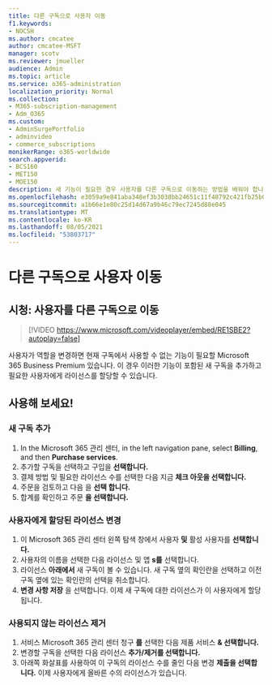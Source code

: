 ```yaml
---
title: 다른 구독으로 사용자 이동
f1.keywords:
- NOCSH
ms.author: cmcatee
author: cmcatee-MSFT
manager: scotv
ms.reviewer: jmueller
audience: Admin
ms.topic: article
ms.service: o365-administration
localization_priority: Normal
ms.collection:
- M365-subscription-management
- Adm_O365
ms.custom:
- AdminSurgePortfolio
- adminvideo
- commerce_subscriptions
monikerRange: o365-worldwide
search.appverid:
- BCS160
- MET150
- MOE150
description: 새 기능이 필요한 경우 사용자를 다른 구독으로 이동하는 방법을 배워야 합니다.
ms.openlocfilehash: e3059a9e841aba348ef3b3038bb24651c11f48792c421fb25b0bc17b720b5eeb
ms.sourcegitcommit: a1b66e1e80c25d14d67a9b46c79ec7245d88e045
ms.translationtype: MT
ms.contentlocale: ko-KR
ms.lasthandoff: 08/05/2021
ms.locfileid: "53803717"
---
```

# <a name="move-users-to-different-subscriptions"></a>다른 구독으로 사용자 이동

## <a name="watch-move-users-to-a-different-subscription"></a>시청: 사용자를 다른 구독으로 이동

> [!VIDEO https://www.microsoft.com/videoplayer/embed/RE1SBE2?autoplay=false]

사용자가 역할을 변경하면 현재 구독에서 사용할 수 없는 기능이 필요할 Microsoft 365 Business Premium 있습니다. 이 경우 이러한 기능이 포함된 새 구독을 추가하고 필요한 사용자에게 라이선스를 할당할 수 있습니다.

## <a name="try-it"></a>사용해 보세요!

### <a name="add-a-new-subscription"></a>새 구독 추가

1. In the Microsoft 365 관리 센터, in the left navigation pane, select **Billing**, and then **Purchase services**.
1. 추가할 구독을 선택하고 구입을 **선택합니다.**
1. 결제 방법 및 필요한 라이선스 수를 선택한 다음 지금 **체크 아웃을 선택합니다.**
1. 주문을 검토하고 다음 을 **선택 합니다.**
1. 합계를 확인하고 주문 **을 선택합니다.**

### <a name="change-the-license-assigned-to-a-user"></a>사용자에게 할당된 라이선스 변경

1. 이 Microsoft 365 관리 센터 왼쪽 탐색 창에서 사용자 **및** 활성 사용자를 **선택합니다.**
1. 사용자의 이름을 선택한 다음 라이선스 및 앱 **s를** 선택합니다.
1. 라이선스 **아래에서** 새 구독이 볼 수 있습니다. 새 구독 옆의 확인란을 선택하고 이전 구독 옆에 있는 확인란의 선택을 취소합니다.
1. **변경 사항 저장** 을 선택합니다. 이제 새 구독에 대한 라이선스가 이 사용자에게 할당됩니다.

### <a name="remove-an-unused-license"></a>사용되지 않는 라이선스 제거

1. 서비스 Microsoft 365 관리 센터 청구 **를** 선택한 다음 제품 서비스 **& 선택합니다.**
1. 변경할 구독을 선택한 다음 라이선스 **추가/제거를 선택합니다.**
1. 아래쪽 화살표를 사용하여 이 구독의 라이선스 수를 줄인 다음 변경 **제출을 선택합니다.** 이제 사용자에게 올바른 수의 라이선스가 있습니다.